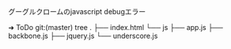グーグルクロームのjavascript debugエラー

➜  ToDo git:(master) tree
.
├── index.html
└── js
    ├── app.js
    ├── backbone.js
    ├── jquery.js
    └── underscore.js
